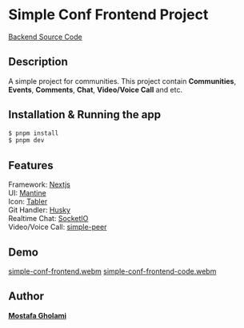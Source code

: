 # Simple Conf Frontend Project

[Backend Source Code](https://github.com/mst-ghi/simple-conf-backend)

## Description

A simple project for communities. This project contain **Communities**, **Events**, **Comments**, **Chat**, **Video/Voice Call** and etc.

## Installation & Running the app

```bash
$ pnpm install
$ pnpm dev
```

## Features

Framework: [Nextjs](https://nextjs.org/) </br>
UI: [Mantine](https://mantine.dev/) </br>
Icon: [Tabler](https://tabler.io/icons) </br>
Git Handler: [Husky](https://typicode.github.io/husky/) </br>
Realtime Chat: [SocketIO](https://socket.io/) </br>
Video/Voice Call: [simple-peer](https://github.com/feross/simple-peer) </br>

## Demo
[simple-conf-frontend.webm](https://github.com/mst-ghi/simple-conf-frontend/assets/34771560/e03ecc2a-22b5-4c1e-8cf8-fb71b4fac51a)
[simple-conf-frontend-code.webm](https://github.com/mst-ghi/simple-conf-frontend/assets/34771560/8dc2f7ab-4db3-4c5e-8708-5ab7494fed36)

## Author

**[Mostafa Gholami](https://mst-ghi.github.io/)**
